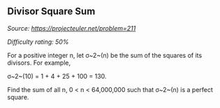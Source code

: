 Divisor Square Sum
------------------

*Source: https://projecteuler.net/problem=211*


*Difficulty rating: 50%*

For a positive integer n, let σ~2~(n) be the sum of the squares of its
divisors. For example,

σ~2~(10) = 1 + 4 + 25 + 100 = 130.

Find the sum of all n, 0 \< n \< 64,000,000 such that σ~2~(n) is a
perfect square.
